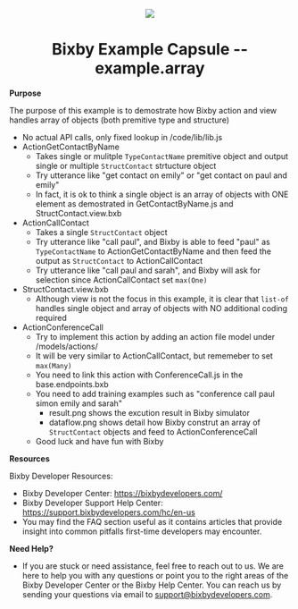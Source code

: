 <p align="Center">
  <img src="https://bixbydevelopers.com/dev/docs-assets/resources/dev-guide/bixby_logo_github-11221940070278028369.png">
  <br/>
  <h1 align="Center">Bixby Example Capsule -- example.array</h1>
</p>

**Purpose**

The purpose of this example is to demostrate how Bixby action and view handles array of objects (both premitive type and structure)

  - No actual API calls, only fixed lookup in /code/lib/lib.js
  - ActionGetContactByName 
    - Takes single or mulitple `TypeContactName` premitive object and output single or multiple `StructContact` strtucture object
    - Try utterance like "get contact on emily" or "get contact on paul and emily"
    - In fact, it is ok to think a single object is an array of objects with ONE element as demostrated in GetContactByName.js and StructContact.view.bxb
  - ActionCallContact
    - Takes a single `StructContact` object
    - Try utterance like "call paul", and Bixby is able to feed "paul" as `TypeContactName` to ActionGetContactByName and then feed the output as `StructContact` to ActionCallContact
    - Try utterance like "call paul and sarah", and Bixby will ask for selection since ActionCallContact set `max(One)`
  - StructContact.view.bxb
    - Although view is not the focus in this example, it is clear that `list-of` handles single object and array of objects with NO additional coding required
  - ActionConferenceCall
    - Try to implement this action by adding an action file model under /models/actions/ 
    - It will be very similar to ActionCallContact, but rememeber to set `max(Many)`
    - You need to link this action with ConferenceCall.js in the base.endpoints.bxb
    - You need to add training examples such as "conference call paul simon emily and sarah"
      - result.png shows the excution result in Bixby simulator 
      - dataflow.png shows detail how Bixby construt an array of `StructContact` objects and feed to ActionConferenceCall
    - Good luck and have fun with Bixby

**Resources**

Bixby Developer Resources:
  - Bixby Developer Center: https://bixbydevelopers.com/
  - Bixby Developer Support Help Center: https://support.bixbydevelopers.com/hc/en-us
  - You may find the  FAQ section useful as it contains articles that provide insight into common pitfalls first-time developers may encounter.

**Need Help?**
  - If you are stuck or need assistance, feel free to reach out to us. We are here to help you with any questions or point you to the right areas of the Bixby Developer Center or the Bixby Help Center. You can reach us by sending your questions via email to support@bixbydevelopers.com.
